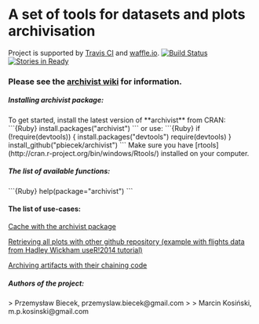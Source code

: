 A set of tools for datasets and plots archivisation
=====================================================

Project is supported by [Travis CI](https://travis-ci.org/) and [waffle.io](https://waffle.io/).
[![Build Status](https://api.travis-ci.org/pbiecek/archivist.png)](https://travis-ci.org/pbiecek/archivist)
[![Stories in Ready](https://badge.waffle.io/pbiecek/archivist.png?label=READY)](http://waffle.io/pbiecek/archivist)


### Please see the  [archivist wiki](https://github.com/pbiecek/archivist/wiki) for information. 


<h5> Installing archivist package: </h5>
To get started, install the latest version of **archivist** from CRAN:
```{Ruby}
install.packages("archivist")
```
or use:
```{Ruby}
if (!require(devtools)) {
    install.packages("devtools")
    require(devtools)
}
install_github("pbiecek/archivist")
```
Make sure you have [rtools](http://cran.r-project.org/bin/windows/Rtools/) installed on your computer.

<h5> The list of available functions: </h5>
```{Ruby}
help(package="archivist")
```
<h4> The list of use-cases: </h4>

<a href="https://rawgit.com/pbiecek/archivist/master/vignettes/cacheUseCase.html">Cache with the archivist package</a>

<a href="https://rawgit.com/pbiecek/archivist/master/vignettes/accessibilityUseCase.html">Retrieving all plots with other github repository (example with flights data from Hadley Wickham useR!2014 tutorial)</a>

<a href="https://rawgit.com/pbiecek/archivist/master/vignettes/chainingUseCase.html">Archiving artifacts with their chaining code</a>


<h5> Authors of the project: </h5>
> Przemysław Biecek, przemyslaw.biecek@gmail.com
>
> Marcin Kosiński, m.p.kosinski@gmail.com
